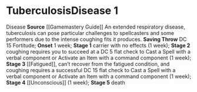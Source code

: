 ﻿---
id: '4'
level: '1'
name: Tuberculosis
onset: 1 week
rarity: Common
saving_throw: DC 15 Fortitude
school: null
source: '[[DATABASE/source/Gamemastery Guide|Gamemastery Guide]]'
stage: "Stage 1: carrier with no effects (1 week)Stage 2: coughing requires you to\
  \ succeed at a DC 5 flat check to Cast a Spell with a verbalcomponent or Activate\
  \ an Item with a command component (1 week)Stage 3: fatigued, can\u2019t recover\
  \ from the fatiguedcondition, and coughing requires a successful DC 15 flat check\
  \ to Cast a Spell with a verbalcomponent or Activate an Item with a command component\
  \ (1 week)Stage 4: unconscious (1 week)Stage 5: death"
trait:
- '[[DATABASE/trait/Disease|Disease]]'
type: Disease

---
# Tuberculosis<span class="item-type">Disease 1</span>

<span class="item-trait">Disease</span>
**Source** [[Gamemastery Guide]]
An extended respiratory disease, tuberculosis can pose particular challenges to spellcasters and some performers due to the intense coughing fits it produces.
**Saving Throw** DC 15 Fortitude; **Onset** 1 week; **Stage 1** carrier with no effects (1 week); **Stage 2** coughing requires you to succeed at a DC 5 flat check to Cast a Spell with a verbal component or Activate an Item with a command component (1 week); **Stage 3** [[Fatigued]], can’t recover from the fatigued condition, and coughing requires a successful DC 15 flat check to Cast a Spell with a verbal component or Activate an Item with a command component (1 week); **Stage 4** [[Unconscious]] (1 week); **Stage 5** death